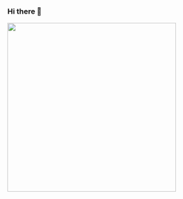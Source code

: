 ### Hi there 👋
<img src="https://github-readme-stats.vercel.app/api?username=Scronite&show_icons=true&theme=tokyonight" align="center" width="380">
<!--
**Scronite/Scronite** is a ✨ _special_ ✨ repository because its `README.md` (this file) appears on your GitHub profile.

Here are some ideas to get you started:

- 🔭 I’m currently working on ...
- 🌱 I’m currently learning ...
- 👯 I’m looking to collaborate on ...
- 🤔 I’m looking for help with ...
- 💬 Ask me about ...
- 📫 How to reach me: ...
- 😄 Pronouns: ...
- ⚡ Fun fact: ...
-->
